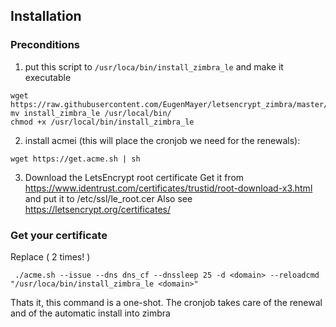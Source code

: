 
## Installation

### Preconditions
1. put this script to `/usr/loca/bin/install_zimbra_le` and make it executable
```
wget https://raw.githubusercontent.com/EugenMayer/letsencrypt_zimbra/master/install_zimbra_le
mv install_zimbra_le /usr/local/bin/
chmod +x /usr/local/bin/install_zimbra_le
````

2. install acmei (this will place the cronjob we need for the renewals): 

```wget https://get.acme.sh | sh```

3. Download the LetsEncrypt root certificate
Get it from https://www.identrust.com/certificates/trustid/root-download-x3.html and put it to /etc/ssl/le_root.cer
Also see https://letsencrypt.org/certificates/

### Get your certificate

Replace <domain> ( 2 times! )

```
 ./acme.sh --issue --dns dns_cf --dnssleep 25 -d <domain> --reloadcmd "/usr/loca/bin/install_zimbra_le <domain>"
```

Thats it, this command is a one-shot. The cronjob takes care of the renewal and of the automatic install into zimbra
